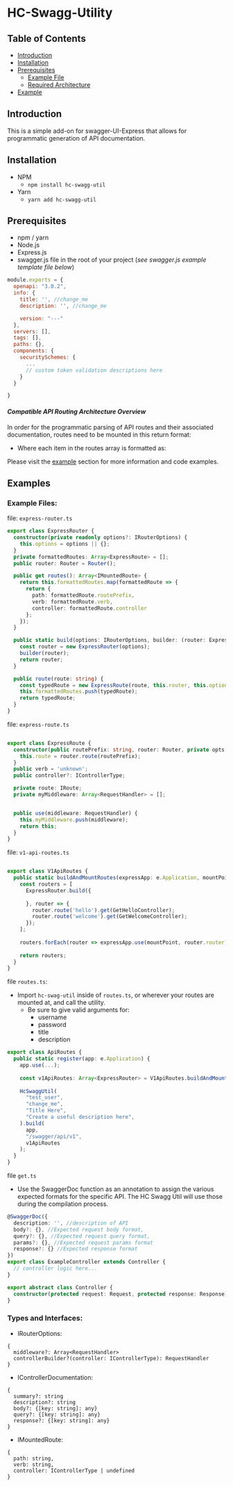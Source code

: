 # HC-Swagg-Utility

## Table of Contents
  - [Introduction](#introduction)
  - [Installation](#installation)
  - [Prerequisites](#prerequisites)
    - [Example File](swagger.js)
    - [Required Architecture](#compatible-api-routing-architecture-overview)
  - [Example](#examples)

## Introduction
This is a simple add-on for swagger-UI-Express that allows for programmatic generation of API documentation.  


## Installation
  - NPM 
    - `npm install hc-swagg-util`
  - Yarn 
    - `yarn add hc-swagg-util`


## Prerequisites
  - npm / yarn
  - Node.js 
  - Express.js
  - swagger.js file in the root of your project (*see swagger.js example template file below*)
```javascript
module.exports = {
  openapi: "3.0.2",
  info: {
    title: '', //change_me
    description: '', //change_me

    version: "---"
  },
  servers: [],
  tags: [],
  paths: {},
  components: {
    securitySchemes: {
      ...
      // custom token validation descriptions here
    }
  }

}
```
#### *Compatible API Routing Architecture Overview*
In order for the programmatic parsing of API routes and their associated documentation, routes need to be mounted in this return format:

- Where each item in the routes array is formatted as:


Please visit the [example](#examples) section for more information and code examples.


## Examples
### Example Files:
file: `express-router.ts`
```typescript
export class ExpressRouter {
  constructor(private readonly options?: IRouterOptions) {
    this.options = options || {};
  }
  private formattedRoutes: Array<ExpressRoute> = [];
  public router: Router = Router();

  public get routes(): Array<IMountedRoute> {
    return this.formattedRoutes.map(formattedRoute => {
      return {
        path: formattedRoute.routePrefix,
        verb: formattedRoute.verb,
        controller: formattedRoute.controller
      };
    });
  }

  public static build(options: IRouterOptions, builder: (router: ExpressRouter) => void) {
    const router = new ExpressRouter(options);
    builder(router);
    return router;
  }

  public route(route: string) {
    const typedRoute = new ExpressRoute(route, this.router, this.options!);
    this.formattedRoutes.push(typedRoute);
    return typedRoute;
  }
}
```

file: `express-route.ts`
```typescript

export class ExpressRoute {
  constructor(public routePrefix: string, router: Router, private opts: IRouterOptions) {
    this.route = router.route(routePrefix);
  }
  public verb = 'unknown';
  public controller?: IControllerType;

  private route: IRoute;
  private myMiddleware: Array<RequestHandler> = [];


  public use(middleware: RequestHandler) {
    this.myMiddleware.push(middleware);
    return this;
  }
}
```


file: `v1-api-routes.ts`
```typescript

export class V1ApiRoutes {
  public static buildAndMountRoutes(expressApp: e.Application, mountPoint: string) {
    const routers = [
      ExpressRouter.build({
        
      }, router => {
        router.route('hello').get(GetHelloController);
        router.route('welcome').get(GetWelcomeController);
      });
    ];
    
    routers.forEach(router => expressApp.use(mountPoint, router.router);
    
    return routers;
  }
}
```
file `routes.ts`:
- Import `hc-swag-util` inside of `routes.ts`, or wherever your routes are mounted at, and call the utility. 
  - Be sure to give valid arguments for:
    - username
    - password
    - title
    - description

```typescript
export class ApiRoutes {
  public static register(app: e.Application) {
    app.use(...);
    
    const v1ApiRoutes: Array<ExpressRouter> = V1ApiRoutes.buildAndMountRoutes(app, '/api/v1');
  
    HcSwaggUtil(
      "test_user",
      "change_me",
      "Title Here",
      "Create a useful description here",
    ).build(
      app,
      "/swagger/api/v1",
      v1ApiRoutes
    );
  }
} 

```
file `get.ts`
- Use the SwaggerDoc function as an annotation to assign the various expected formats for the specific API. The HC Swagg Util will use those during the compilation process. 

```typescript
@SwaggerDoc({
  description: '', //description of API
  body?: {}, //Expected request body format,
  query?: {}, //Expected request query format,
  params?: {}, //Expected request params format
  response?: {} //Expected response format 
})
export class ExampleController extends Controller {
  // controller logic here...
}

export abstract class Controller {
  constructor(protected request: Request, protected response: Response) {};
}
```

### Types and Interfaces:
- IRouterOptions:
```
{
  middleware?: Array<RequestHandler>
  controllerBuilder?(controller: IControllerType): RequestHandler
}
```
- IControllerDocumentation:
```
{
  summary?: string
  description?: string
  body?: {[key: string]: any}
  query?: {[key: string]: any}
  response?: {[key: string]: any}
}
```
- IMountedRoute:
```
{
  path: string,
  verb: string,
  controller: IControllerType | undefined
}
```
